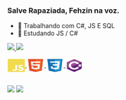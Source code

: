 ### Salve Rapaziada, Fehzin na voz.

- 🔭 Trabalhando com C#, JS E SQL
- 🌱 Estudando JS / C#
<div>
  <a href="https://github.com/Feh-Soldati">
  <img height="180em" src="https://github-readme-stats.vercel.app/api?username=Feh-Soldati&show_icons=true&theme=dracula&include_all_commits=true&count_private=true"/>
  <img height="180em" src="https://github-readme-stats.vercel.app/api/top-langs/?username=Feh-Soldati&layout=compact&langs_count=7&theme=dracula"/>
</div>
  <div style="display: inline_block"><br>
  <img align="center" alt="Feh-Js" height="30" width="40" src="https://raw.githubusercontent.com/devicons/devicon/master/icons/javascript/javascript-plain.svg">
  <img align="center" alt="Feh-HTML" height="30" width="40" src="https://raw.githubusercontent.com/devicons/devicon/master/icons/html5/html5-original.svg">
  <img align="center" alt="Feh-CSS" height="30" width="40" src="https://raw.githubusercontent.com/devicons/devicon/master/icons/css3/css3-original.svg">
  <img align="center" alt="Feh-Csharp" height="30" width="40" src="https://raw.githubusercontent.com/devicons/devicon/master/icons/csharp/csharp-original.svg">
</div>
  
  ##
  
  <div> 
  <a href="https://www.instagram.com/feh_soldati/" target="_blank"><img src="https://img.shields.io/badge/-Instagram-%23E4405F?style=for-the-badge&logo=instagram&logoColor=white" target="_blank"></a>
 <a href="https://discord.gg/A6agCqv6pp" target="_blank"><img src="https://img.shields.io/badge/Discord-7289DA?style=for-the-badge&logo=discord&logoColor=white" target="_blank"></a> 

